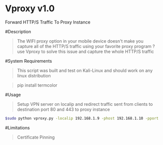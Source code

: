# Vproxy v1.0
Forward HTTP/S Traffic To Proxy Instance

#Description
>The WIFI proxy option in your mobile device doesn't make you capture all of the HTTP/S traffic using your favorite proxy program ?
use Vproxy to solve this issue and capture the whole HTTP/S traffic

#System Requirements
>This script was built and test on Kali-Linux and should work on any linux distribution

>pip install termcolor

#Usage
>Setup VPN server on localip and redirect traffic sent from clients to destination port 80 and 443 to proxy instance

```sh
$sudo python vproxy.py -localip 192.168.1.9 -phost 192.168.1.10 -pport 8080 -port 80,443
```
#Limitations
>Certificate Pinning
